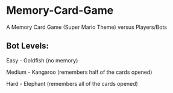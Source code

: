# Memory-Card-Game
A Memory Card Game (Super Mario Theme) versus Players/Bots

Bot Levels:
-
Easy - Goldfish (no memory)

Medium - Kangaroo (remembers half of the cards opened)

Hard - Elephant (remembers all of the cards opened)

